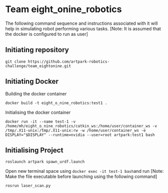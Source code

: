 # Team eight_onine_robotics

The following command sequence and instructions associated with it will help in simulating robot performing various tasks.
[Note: It is assumed that the docker is configured to run as user]
## Initiating repository

```
git clone https://github.com/artpark-robotics-challenge/team_eightonine.git
```
## Initiating Docker
Building the docker container
```
docker build -t eight_o_nine_robotics:test1 .
```
Initialising the docker container
```
docker run -it --name test-1 -v /home/mh/eight_o_nine_robotics/catkin_ws:/home/user/container_ws -v /tmp/.X11-unix:/tmp/.X11-unix:rw -w /home/user/container_ws -e DISPLAY="$DISPLAY" --runtime=nvidia --user=root artpark:test1 bash
```
## Initialising Project

```
roslaunch artpark spawn_urdf.launch
```
Open new terminal space using ``` docker exec -it test-1 bash ```and run
[Note: Make the file executable before launching using the following command]
```
rosrun laser_scan.py
```
